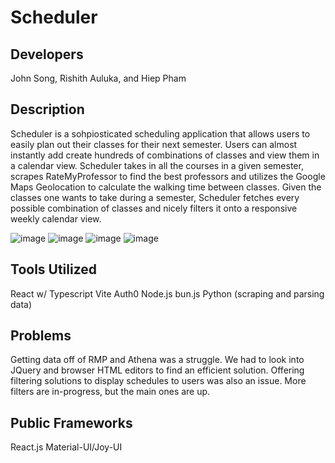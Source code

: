 # Scheduler

## Developers

John Song, Rishith Auluka, and Hiep Pham

## Description

Scheduler is a sohpiosticated scheduling application that allows users to easily plan out
their classes for their next semester. Users can almost instantly add create hundreds of
combinations of classes and view them in a calendar view. Scheduler takes in all the courses
in a given semester, scrapes RateMyProfessor to find the best professors and utilizes the
Google Maps Geolocation to calculate the walking time between classes. Given the classes one
wants to take during a semester, Scheduler fetches every possible combination of classes and
nicely filters it onto a responsive weekly calendar view.

![image](https://github.com/jsongga/uga-auto-scheduling/assets/128270303/ebf3d832-71be-4467-b9ec-a4bb4abc40a5)
![image](https://github.com/jsongga/uga-auto-scheduling/assets/128270303/10ce17e7-bc85-45f9-bfae-a4e2fa47e4f4)
![image](https://github.com/jsongga/uga-auto-scheduling/assets/128270303/0a1a61b3-e7e3-4ae0-be92-9225e40dba6d)
![image](https://github.com/jsongga/uga-auto-scheduling/assets/128270303/346a5b97-b8e2-47d4-acc6-61274ccb9d96)





## Tools Utilized

React w/ Typescript
Vite
Auth0
Node.js
bun.js
Python (scraping and parsing data)

## Problems

Getting data off of RMP and Athena was a struggle. We had to look into JQuery and browser HTML editors
to find an efficient solution. Offering filtering solutions to display schedules to users was also an issue.
More filters are in-progress, but the main ones are up.

## Public Frameworks

React.js
Material-UI/Joy-UI
